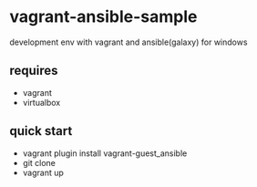 # vagrant-ansible-sample
development env with vagrant and ansible(galaxy) for windows

requires
--
- vagrant
- virtualbox

quick start
--
- vagrant plugin install vagrant-guest_ansible
- git clone
- vagrant up
